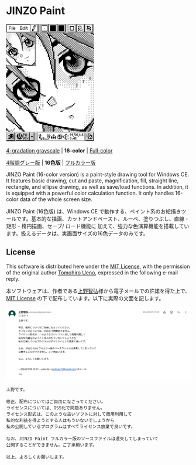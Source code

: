 # JINZO Paint

![JINZO Paint](loope.gif)

[4-gradation grayscale](/../4-color) | **16-color** | [Full-color](/../full-color)

[4階調グレー版](/../4-color) | **16色版** | [フルカラー版](/../full-color)

JINZO Paint (16-color version) is a paint-style drawing tool for Windows CE. It features basic drawing, cut and paste, magnification, fill, straight line, rectangle, and ellipse drawing, as well as save/load functions. In addition, it is equipped with a powerful color calculation function. It only handles 16-color data of the whole screen size.

JINZO Paint (16色版) は、Windows CE で動作する、ペイント系のお絵描きツールです。基本的な描画、カットアンドペースト、ルーペ、塗りつぶし、直線・矩形・楕円描画、セーブ/ ロード機能に 加えて、強力な色演算機能を搭載しています。扱えるデータは、実画面サイズの16色データのみです。

## License

This software is distributed here under the [MIT License](LICENSE), with the permission of the original author [Tomohiro Ueno](http://www.tomozon.sakura.ne.jp/wince/), expressed in the following e-mail reply.

本ソフトウェアは、作者である[上野智弘](http://www.tomozon.sakura.ne.jp/wince/)様から電子メールでの許諾を得た上で、[MIT License](LICENSE) の下で配布しています。以下に実際の文面を記します。

![Official Permit](permit.png)

```
上野です。

修正、配布についてはご自由になさってください。
ライセンスについては、OSS化で問題ありません。
ライセンス形式は、このような古いソフトに対して商用利用して
私的な利益を得ようとする人はもういないでしょうから
私の公開しているプログラムはすべてライセンス放棄で良いです。

なお、JINZO Paint フルカラー版のソースファイルは遺失してしまっていて
公開することができません。ご了承願います。

以上、よろしくお願いします。
```
